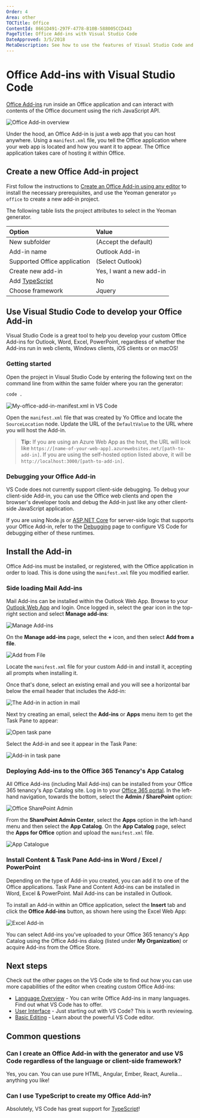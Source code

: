 ```yaml
---
Order: 4
Area: other
TOCTitle: Office
ContentId: 8661D491-297F-4778-B10B-588005CCD443
PageTitle: Office Add-ins with Visual Studio Code
DateApproved: 3/5/2018
MetaDescription: See how to use the features of Visual Studio Code and integrate your Add-in with Office/Office 365.
---
```

# Office Add-ins with Visual Studio Code

[Office Add-ins](https://docs.microsoft.com/office/dev/add-ins/overview/office-add-ins) run inside an Office application and can interact with contents of the Office document using the rich JavaScript API.

![Office Add-in overview](images/office/officeaddinoverview.png)

Under the hood, an Office Add-in is just a web app that you can host anywhere. Using a `manifest.xml` file, you tell the Office application where your web app is located and how you want it to appear. The Office application takes care of hosting it within Office.

## Create a new Office Add-in project

First follow the instructions to [Create an Office Add-in using any editor](https://developer.microsoft.com/office/blogs/creating-office-add-ins-with-any-editor-introducing-yo-office) to install the necessary prerequisites, and use the Yeoman generator `yo office` to create a new add-in project.

The following table lists the project attributes to select in the Yeoman generator.

| Option | Value |
|:------|:------|
|New subfolder | (Accept the default) |
| Add-in name | Outlook Add-in |
| Supported Office application | (Select Outlook) |
| Create new add-in | Yes, I want a new add-in |
| Add [TypeScript](https://www.typescriptlang.org/) | No |
| Choose framework | Jquery |

## Use Visual Studio Code to develop your Office Add-in

Visual Studio Code is a great tool to help you develop your custom Office Add-ins for Outlook, Word, Excel, PowerPoint, regardless of whether the Add-ins run in web clients, Windows clients, iOS clients or on macOS!

### Getting started

Open the project in Visual Studio Code by entering the following text on the command line from within the same folder where you ran the generator:

```bash
code .
```

![My-office-add-in-manifest.xml in VS Code](images/office/yoofficemanifest.png)

Open the `manifest.xml` file that was created by Yo Office and locate the `SourceLocation` node. Update the URL of the `DefaultValue` to the URL where you will host the Add-in.

>**Tip:** If you are using an Azure Web App as the host, the URL will look like `https://[name-of-your-web-app].azurewebsites.net/[path-to-add-in]`. If you are using the self-hosted option listed above, it will be `http://localhost:3000/[path-to-add-in]`.

### Debugging your Office Add-in

VS Code does not currently support client-side debugging. To debug your client-side Add-in, you can use the Office web clients and open the browser's developer tools and debug the Add-in just like any other client-side JavaScript application.

If you are using Node.js or [ASP.NET Core](https://asp.net) for server-side logic that supports your Office Add-in, refer to the [Debugging](/docs/editor/debugging.md) page to configure VS Code for debugging either of these runtimes.

## Install the Add-in

Office Add-ins must be installed, or registered, with the Office application in order to load. This is done using the `manifest.xml` file you modified earlier.

### Side loading Mail Add-ins

Mail Add-ins can be installed within the Outlook Web App. Browse to your [Outlook Web App](https://mail.office365.com) and login. Once logged in, select the gear icon in the top-right section and select **Manage add-ins**:

![Manage Add-ins](images/office/owamanageaddins.png)

On the **Manage add-ins** page, select the **+** icon, and then select **Add from a file**.

![Add from File](images/office/owaaddaddin.png)

Locate the `manifest.xml` file for your custom Add-in and install it, accepting all prompts when installing it.

Once that's done, select an existing email and you will see a horizontal bar below the email header that includes the Add-in:

![The Add-in in action in mail](images/office/mailaddin.png)

Next try creating an email, select the **Add-ins** or **Apps** menu item to get the Task Pane to appear:

![Open task pane](images/office/mailaddin01.png)

Select the Add-in and see it appear in the Task Pane:

![Add-in in task pane](images/office/mailaddin02.png)

### Deploying Add-ins to the Office 365 Tenancy's App Catalog

All Office Add-ins (including Mail Add-ins) can be installed from your Office 365 tenancy's App Catalog site. Log in to your [Office 365 portal](https://portal.office365.com). In the left-hand navigation, towards the bottom, select the **Admin / SharePoint** option:

![Office SharePoint Admin](images/office/o365spadmin.png)

From the **SharePoint Admin Center**, select the **Apps** option in the left-hand menu and then select the **App Catalog**. On the **App Catalog** page, select the **Apps for Office** option and upload the `manifest.xml` file.

![App Catalogue](images/office/appcatalog.png)

### Install Content & Task Pane Add-ins in Word / Excel / PowerPoint

Depending on the type of Add-in you created, you can add it to one of the Office applications. Task Pane and Content Add-ins can be installed in Word, Excel & PowerPoint. Mail Add-ins can be installed in Outlook.

To install an Add-in within an Office application, select the **Insert** tab and click the **Office Add-ins** button, as shown here using the Excel Web App:

![Excel Add-in](images/office/exceladdin.png)

You can select Add-ins you've uploaded to your Office 365 tenancy's App Catalog using the Office Add-ins dialog (listed under **My Organization**) or acquire Add-ins from the Office Store.

## Next steps

Check out the other pages on the VS Code site to find out how you can use more capabilities of the editor when creating custom Office Add-ins:

- [Language Overview](/docs/languages/overview.md) - You can write Office Add-ins in many languages. Find out what VS Code has to offer.
- [User Interface](/docs/getstarted/userinterface.md) - Just starting out with VS Code? This is worth reviewing.
- [Basic Editing](/docs/editor/codebasics.md) - Learn about the powerful VS Code editor.

## Common questions

### Can I create an Office Add-in with the generator and use VS Code regardless of the language or client-side framework?

Yes, you can. You can use pure HTML, Angular, Ember, React, Aurelia... anything you like!

### Can I use TypeScript to create my Office Add-in?

Absolutely, VS Code has great support for [TypeScript](/docs/languages/typescript.md)!
